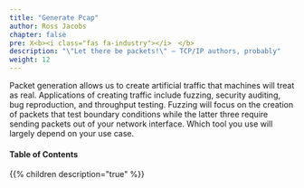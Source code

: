 ```yaml
---
title: "Generate Pcap"
author: Ross Jacobs
chapter: false
pre: X<b><i class="fas fa-industry"></i>　</b>
description: "\"Let there be packets!\" – TCP/IP authors, probably"
weight: 12
---
```


Packet generation allows us to create artificial traffic that machines will treat as real.
Applications of creating traffic include fuzzing, security auditing, bug reproduction, and throughput testing.
Fuzzing will focus on the creation of packets that test boundary conditions while the latter three require
sending packets out of your network interface. Which tool you use will largely depend on your use case.

#### Table of Contents

{{% children description="true" %}}
